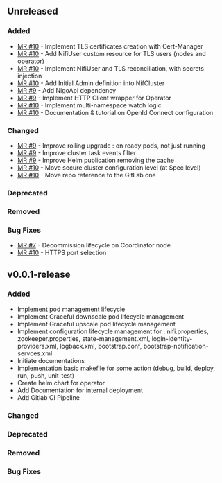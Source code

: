 ## Unreleased

### Added

- [MR #10](https://gitlab.si.francetelecom.fr/kubernetes/nifikop/-/merge_requests/10) - Implement TLS certificates creation with Cert-Manager
- [MR #10](https://gitlab.si.francetelecom.fr/kubernetes/nifikop/-/merge_requests/10) - Add NifiUser custom resource for TLS users (nodes and operator)
- [MR #10](https://gitlab.si.francetelecom.fr/kubernetes/nifikop/-/merge_requests/10) - Implement NifiUser and TLS reconciliation, with secrets injection
- [MR #10](https://gitlab.si.francetelecom.fr/kubernetes/nifikop/-/merge_requests/10) - Add Initial Admin definition into NifCluster
- [MR #9](https://gitlab.si.francetelecom.fr/kubernetes/nifikop/-/merge_requests/9) - Add NigoApi dependency
- [MR #9](https://gitlab.si.francetelecom.fr/kubernetes/nifikop/-/merge_requests/9) - Implement HTTP Client wrapper for Operator
- [MR #10](https://gitlab.si.francetelecom.fr/kubernetes/nifikop/-/merge_requests/10) - Implement multi-namespace watch logic
- [MR #10](https://gitlab.si.francetelecom.fr/kubernetes/nifikop/-/merge_requests/10) - Documentation & tutorial on OpenId Connect configuration

### Changed

- [MR #9](https://gitlab.si.francetelecom.fr/kubernetes/nifikop/-/merge_requests/9) - Improve rolling upgrade : on ready pods, not just running
- [MR #9](https://gitlab.si.francetelecom.fr/kubernetes/nifikop/-/merge_requests/9) - Improve cluster task events filter
- [MR #9](https://gitlab.si.francetelecom.fr/kubernetes/nifikop/-/merge_requests/9) - Improve Helm publication removing the cache
- [MR #10](https://gitlab.si.francetelecom.fr/kubernetes/nifikop/-/merge_requests/10) - Move secure cluster configuration level (at Spec level)
- [MR #10](https://gitlab.si.francetelecom.fr/kubernetes/nifikop/-/merge_requests/10) - Move repo reference to the GitLab one

### Deprecated

### Removed

### Bug Fixes

- [MR #7](https://gitlab.si.francetelecom.fr/kubernetes/nifikop/-/merge_requests/7) - Decommission lifecycle on Coordinator node
- [MR #10](https://gitlab.si.francetelecom.fr/kubernetes/nifikop/-/merge_requests/10) - HTTPS port selection

## v0.0.1-release

### Added

- Implement pod management lifecycle
- Implement Graceful downscale pod lifecycle management
- Implement Graceful upscale pod lifecycle management
- Implement configuration lifecycle management for : nifi.properties, zookeeper.properties, state-management.xml, login-identity-providers.xml, logback.xml, bootstrap.conf, bootstrap-notification-servces.xml
- Initiate documentations
- Implementation basic makefile for some action (debug, build, deploy, run, push, unit-test)
- Create helm chart for operator
- Add Documentation for internal deployment
- Add Gitlab CI Pipeline

### Changed

### Deprecated

### Removed

### Bug Fixes
